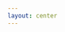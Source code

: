 ```yaml
---
layout: center
---
```

<script setup>
import ParagraphComponent from '../nux/components/ParagraphComponent.vue'
</script>

<ParagraphComponent content="Paragraph" title="Title"/>
